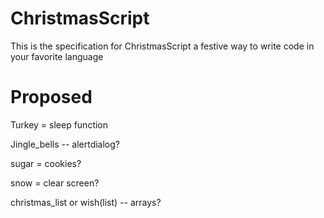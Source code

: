ChristmasScript
===============

This is the specification for ChristmasScript a festive way to write code in your favorite language

Proposed
===========
Turkey = sleep function

Jingle_bells -- alertdialog?

sugar = cookies?

snow = clear screen?

christmas_list or wish(list) -- arrays?

